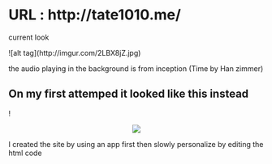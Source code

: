<H1>URL : http://tate1010.me/ </H1>
<p>current look</p>
![alt tag](http://imgur.com/2LBX8jZ.jpg)
<p> the audio playing in the background is from inception (Time by Han zimmer)

<H2> On my first attemped it looked like this instead </H2>
!<p align="center">
  <img src="http://imgur.com/1NilNa8.jpg"/>

</p>
<p> I created the site by using an app first then slowly personalize by editing the html code </P> 
